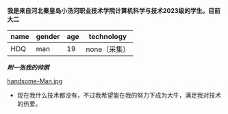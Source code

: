 **我是来自河北秦皇岛小汤河职业技术学院计算机科学与技术2023级的学生。目前大二**

| name | gender | age  | technology   |
| :--- | ------ | ---- | ------------ |
| HDQ  | man    | 19   | none（采集） |

***附一张我的帅照***

[handsome-Man.jpg](https://postimg.cc/jwbGPCHt)

- 现在我什么技术都没有，不过我希望能在我的努力下成为大牛，满足我对技术的热爱。